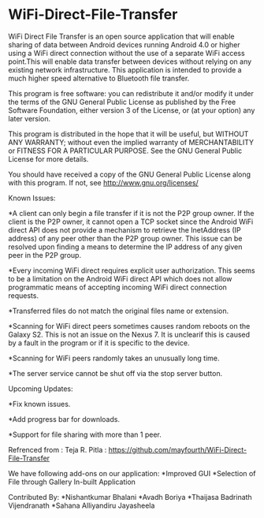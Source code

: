 # WiFi-Direct-File-Transfer
 WiFi Direct File Transfer is an open source application that will enable sharing 
 of data between Android devices running Android 4.0 or higher using a WiFi direct
 connection without the use of a separate WiFi access point.This will enable data 
 transfer between devices without relying on any existing network infrastructure. 
 This application is intended to provide a much higher speed alternative to Bluetooth
 file transfer. 

 This program is free software: you can redistribute it and/or modify
 it under the terms of the GNU General Public License as published by
 the Free Software Foundation, either version 3 of the License, or
 (at your option) any later version.

 This program is distributed in the hope that it will be useful,
 but WITHOUT ANY WARRANTY; without even the implied warranty of
 MERCHANTABILITY or FITNESS FOR A PARTICULAR PURPOSE.  See the
 GNU General Public License for more details.

 You should have received a copy of the GNU General Public License
 along with this program.  If not, see <http://www.gnu.org/licenses/>

Known Issues:

*A client can only begin a file transfer if it is not the P2P group owner. If the client 
is the P2P owner, it cannot open a TCP socket since the Android WiFi direct API does not 
provide a mechanism to retrieve the InetAddress (IP address) of any peer other than the 
P2P group owner. This issue can be resolved upon finding a means to determine the IP 
address of any given peer in the P2P group.  

*Every incoming WiFi direct requires explicit user authorization. This seems to be a 
limitation on the Android WiFi direct API which does not allow programmatic means of 
accepting incoming WiFi direct connection requests. 

*Transferred files do not match the original files name or extension.

*Scanning for WiFi direct peers sometimes causes random reboots on the Galaxy S2. 
This is not an issue on the Nexus 7. It is unclearif this is caused by a fault in 
the program or if it is specific to the device. 

*Scanning for WiFi peers randomly takes an unusually long time.

*The server service cannot be shut off via the stop server button.



Upcoming Updates:

*Fix known issues.

*Add progress bar for downloads.

*Support for file sharing with more than 1 peer.


Refrenced from :  Teja R. Pitla : https://github.com/mayfourth/WiFi-Direct-File-Transfer

We have following add-ons on our application:
*Improved GUI
*Selection of File through Gallery In-built Application

Contributed By:
*Nishantkumar Bhalani
*Avadh Boriya
*Thaijasa Badrinath Vijendranath
*Sahana Alliyandiru Jayasheela
